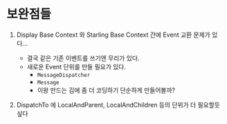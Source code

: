 # 보완점들

1. Display Base Context 와 Starling Base Context 간에 Event 교환 문제가 있다...
	- 결국 같은 기존 이벤트를 쓰기엔 무리가 있다.
	- 새로운 Event 단위를 만들 필요가 있다.
		- `MessageDispatcher`
		- `Message`
		- 이왕 만드는 김에 좀 더 코딩하기 단순하게 만들어볼까?
	
2. DispatchTo 에 LocalAndParent, LocalAndChildren 등의 단위가 더 필요할듯 싶다